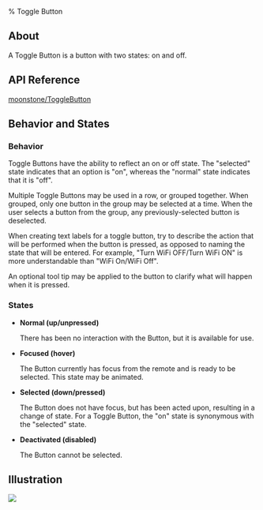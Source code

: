 ﻿% Toggle Button

## About

A Toggle Button is a button with two states: on and off.

## API Reference

[moonstone/ToggleButton]($api/#/kind/moonstone/ToggleButton)

## Behavior and States

### Behavior

Toggle Buttons have the ability to reflect an on or off state.  The "selected"
state indicates that an option is "on", whereas the "normal" state indicates
that it is "off".

Multiple Toggle Buttons may be used in a row, or grouped together.  When
grouped, only one button in the group may be selected at a time.  When the user
selects a button from the group, any previously-selected button is deselected.

When creating text labels for a toggle button, try to describe the action that
will be performed when the button is pressed, as opposed to naming the state
that will be entered.  For example, "Turn WiFi OFF/Turn WiFi ON" is more
understandable than "WiFi On/WiFi Off".

An optional tool tip may be applied to the button to clarify what will happen
when it is pressed.

### States

* **Normal (up/unpressed)**

    There has been no interaction with the Button, but it is available for use.

* **Focused (hover)**

    The Button currently has focus from the remote and is ready to be selected.
    This state may be animated.

* **Selected (down/pressed)**

    The Button does not have focus, but has been acted upon, resulting in a
    change of state.  For a Toggle Button, the "on" state is synonymous with the
    "selected" state.

* **Deactivated (disabled)**

    The Button cannot be selected.

## Illustration

![](../../assets/dg-controls-toggle-button.png)

